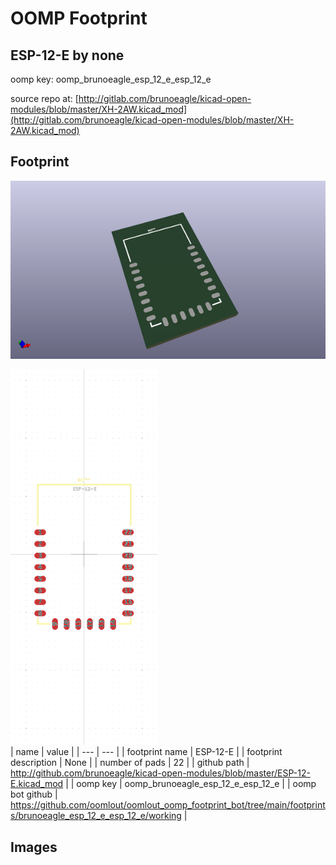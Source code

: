 # OOMP Footprint  
## ESP-12-E  by none  
  
oomp key: oomp_brunoeagle_esp_12_e_esp_12_e  
  
source repo at: [http://gitlab.com/brunoeagle/kicad-open-modules/blob/master/XH-2AW.kicad_mod](http://gitlab.com/brunoeagle/kicad-open-modules/blob/master/XH-2AW.kicad_mod)  
## Footprint  
  
[![working_kicad_pcb_3d.png](working_kicad_pcb_3d_600.png)](working_kicad_pcb_3d.png)  
  
[![working.png](working_600.png)](working.png)  
| name | value | 
| --- | --- | 
| footprint name | ESP-12-E | 
| footprint description | None | 
| number of pads | 22 | 
| github path | http://github.com/brunoeagle/kicad-open-modules/blob/master/ESP-12-E.kicad_mod | 
| oomp key | oomp_brunoeagle_esp_12_e_esp_12_e | 
| oomp bot github | https://github.com/oomlout/oomlout_oomp_footprint_bot/tree/main/footprints/brunoeagle_esp_12_e_esp_12_e/working | 
## Images  
